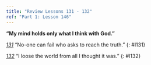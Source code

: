 ```yaml
---
title: "Review Lessons 131 - 132"
ref: "Part 1: Lesson 146"
---
```


**“My mind holds only what I think with God.”**

[*131*](/acim/workbook/l131/?r=1) “No-one can fail who asks to reach the truth.”
{: #l131}

[*132*](/acim/workbook/l132/?r=1) “I loose the world from all I thought it was.”
{: #l132}


